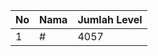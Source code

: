 | No | Nama            | Jumlah Level |
|----|-----------------|--------------|
| 1  | #    |    4057        |
